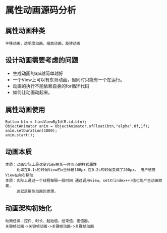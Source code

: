 
# 属性动画源码分析
## 属性动画种类
    平移动画，透明度动画，缩放动画，旋转动画
## 设计动画需要考虑的问题
* 生成动画的api越简单越好
* 一个View上可以有东哥动画，但同时只能有一个在运行。
* 动画的执行不能依赖自身的for循环代码
* 如何让动画动起来。

## 属性动画使用
~~~
Button btn = findViewById(R.id.btn);
ObjectAnimator anim = ObjectAnimator.ofFloat(btn,"alpha",0f,1f);
anim.setDuration(1000);
anim.start();
~~~
## 动画本质
    本质：动画实际上是改变View在某一时间点的样式属性
         比如在0.1s的时候View的x坐标是100px 在0.2s的时候变成了200px。 用户感觉View在向右移动
    本质：实际上通过一个线程每隔一段时间 通过调用view。setX(index++)值也能产生动画效果，
         这就是属性动画的原理。

## 动画架构初始化

    动画任务：控件、时长、起始值，结束值、差值器。
    关键帧动画->关键帧动画->关键帧动画->关键帧动画





























